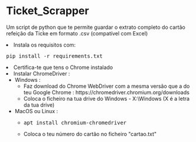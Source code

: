 # Ticket_Scrapper

Um script de python que te permite guardar o extrato completo do cartão refeição da Ticke em formato .csv (compatível com Excel)


<li>Instala os requisitos com: <pre>pip install -r requirements.txt</pre></li>
<li>Certifica-te que tens o Chrome instalado</li>
<li>Instalar ChromeDriver :<ul>
  <li>Windows :<ul>
    <li>Faz download do Chrome WebDriver com a mesma versão que a do teu Google Chrome : https://chromedriver.chromium.org/downloads</li>
    <li>Coloca o ficheiro na tua drive do Windows - X:\Windows (X é a letra da tua drive)</li>
  </ul>
  <li>MacOS ou Linux :<ul>
    <li><pre>apt install chromium-chromedriver</pre></li>
<li>Coloca o teu número do cartão no ficheiro "cartao.txt"</li>
